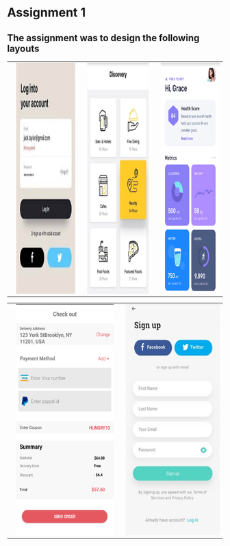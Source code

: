 # Assignment 1
## The assignment was to design the following layouts

<table>
  <th>
    <td> <img src="https://github.com/rukon-uddin/CSE-438-Smartphone-application-development/blob/main/Assignment%201/assets/login%20panel/req.png?raw=true"  alt="1" width = 260px height = 540px ></td>
  </th>
  <th>
  <td> <img src="https://github.com/rukon-uddin/CSE-438-Smartphone-application-development/blob/main/Assignment%201/assets/cardview/req.png?raw=true"  alt="1" width = 270px height = 540px ></td>
  </th> 

  <th>
    <td> <img src="https://github.com/rukon-uddin/CSE-438-Smartphone-application-development/blob/main/Assignment%201/assets/Health%20score/req.png?raw=true"  alt="1" width = 260px height = 540px ></td>
  </th>

</table>

<table>
  <th>
  <td> <img src="https://github.com/rukon-uddin/CSE-438-Smartphone-application-development/blob/main/Assignment%201/assets/paymentgate/2.png?raw=true"  alt="1" width = 270px height = 540px ></td>
  </th> 

  <th>
    <td> <img src="https://github.com/rukon-uddin/CSE-438-Smartphone-application-development/blob/main/Assignment%201/assets/signup%20panel/req.png?raw=true"  alt="1" width = 260px height = 540px ></td>
  </th>

</table>

